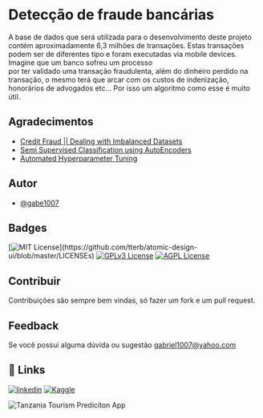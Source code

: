 
# Detecção de fraude bancárias

A base de dados que será utilizada para o desenvolvimento deste projeto contém aproximadamente 6,3 milhões de 
transações. Estas transações podem ser de diferentes tipo 
e foram executadas via mobile devices. Imagine que um banco sofreu um processo  
por ter validado uma transação fraudulenta, além do dinheiro perdido na transação, o mesmo terá
que arcar com os custos de indenização, honorários de advogados etc... Por isso um 
algoritmo como esse é muito útil. 

## Agradecimentos 

 - [Credit Fraud || Dealing with Imbalanced Datasets](https://www.kaggle.com/code/janiobachmann/credit-fraud-dealing-with-imbalanced-datasets)
 - [Semi Supervised Classification using AutoEncoders](https://www.kaggle.com/code/shivamb/semi-supervised-classification-using-autoencoders)
 - [Automated Hyperparameter Tuning](https://www.kaggle.com/code/pavansanagapati/automated-hyperparameter-tuning)


## Autor

- [@gabe1007](https://github.com/gabe1007)


## Badges

[![MIT License](https://img.shields.io/apm/l/atomic-design-ui.svg?)](https://github.com/tterb/atomic-design-ui/blob/master/LICENSEs)
[![GPLv3 License](https://img.shields.io/badge/License-GPL%20v3-yellow.svg)](https://opensource.org/licenses/)
[![AGPL License](https://img.shields.io/badge/license-AGPL-blue.svg)](http://www.gnu.org/licenses/agpl-3.0)


## Contribuir

Contribuições são sempre bem vindas, só fazer um fork e um pull request. 


## Feedback

Se você possui alguma dúvida ou sugestão gabriel1007@yahoo.com


## 🔗 Links
[![linkedin](https://img.shields.io/badge/linkedin-0A66C2?style=for-the-badge&logo=linkedin&logoColor=white)](https://www.linkedin.com/in/gabrieldos-santos/)
[![Kaggle](https://img.shields.io/badge/kaggle-%2344BAE8.svg?&style=for-the-badge&logo=kaggle&logoColor=white)](https://www.kaggle.com/gabedossantos)

<img src="https://images.app.goo.gl/fReHqZyAdAhCEgbW9" alt="Tanzania Tourism Prediciton App" />
